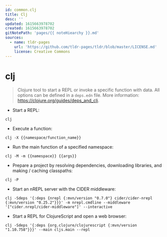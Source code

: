 ```yaml
---
id: common.clj
title: Clj
desc: ''
updated: 1615663978702
created: 1615663978702
gitNotePath: 'pages/{{ noteHiearchy }}.md'
sources:
  - name: tldr-pages
    url: 'https://github.com/tldr-pages/tldr/blob/master/LICENSE.md'
    license: Creative Commons
---
```

# clj

> Clojure tool to start a REPL or invoke a specific function with data.
> All options can be defined in a `deps.edn` file.
> More information: <https://clojure.org/guides/deps_and_cli>.

- Start a REPL:

`clj`

- Execute a function:

`clj -X {{namespace/function_name}}`

- Run the main function of a specified namespace:

`clj -M -m {{namespace}} {{args}}`

- Prepare a project by resolving dependencies, downloading libraries, and making / caching classpaths:

`clj -P`

- Start an nREPL server with the CIDER middleware:

`clj -Sdeps '{:deps {nrepl {:mvn/version "0.7.0"} cider/cider-nrepl {:mvn/version "0.25.2"}}}' -m nrepl.cmdline --middleware '["cider.nrepl/cider-middleware"]' --interactive`

- Start a REPL for ClojureScript and open a web browser:

`clj -Sdeps '{:deps {org.clojure/clojurescript {:mvn/version "1.10.758"}}}' --main cljs.main --repl`


